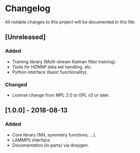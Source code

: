 # Changelog
All notable changes to this project will be documented in this file.

## [Unreleased]

### Added
- Training library (Multi-stream Kalman filter training).
- Tools for HDNNP data set handling, etc.
- Python interface (basic functionality).

### Changed
- License change from MPL 2.0 to GPL v3 or later.

## [1.0.0] - 2018-08-13

### Added
- Core library (NN, symmetry functions, ...).
- LAMMPS interface.
- Documentation (in parts) via doxygen.
